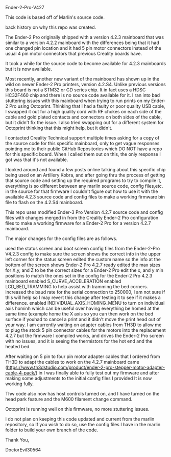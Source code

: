 Ender-2-Pro-V427

This code is based off of Marlin's source code.

back history on why this repo was created.

The Ender-2 Pro originally shipped with a version 4.2.3 mainboard that was similar to a version 4.2.2 mainboard with the differences being that it had one changed pin location and it had 5 pin motor connectors instead of the usual 4 pin motor connectors that previous Creality boards have.

It took a while for the source code to become available for 4.2.3 mainboards but it is now available.

Most recently, another new variant of the mainboard has shown up in the wild on newer Ender-2 Pro printers, version 4.2.S4. Unlike previous versions this board is not a STM32 or GD series chip. It in fact uses a HDSC HC32F460 chip and there is no source code available for it. I ran into bad stuttering issues with this mainboard when trying to run prints on my Ender-2 Pro using Octoprint. Thinking that I had a faulty or poor quality USB cable, I swapped it out for a high quality cord with RF chokes on each side of the cable and gold plated contacts and connectors on both sides of the cable, but it didn't fix the issue. I also tried swapping out for a different system for Octoprint thinking that this might help, but it didn't.

I contacted Creality Technical support multiple times asking for a copy of the source code for this specific mainboard, only to get vague responses pointing me to their public GitHub Repositories which DO NOT have a repo for this specific board. When I called them out on this, the only response I got was that it's not available.

I looked around and found a few posts online talking about this specific chip being used on an Artillery Kobra, and after going thru the process of getting that source code and setting up the required programs to try to compile it, everything is so different between any marlin source code, config files,etc. in the source for that firmware I couldn't figure out how to use it with the available 4.2.3 source code and config files to make a working firmware bin file to flash on the 4.2.S4 mainboard.

This repo uses modified Ender-3 Pro Version 4.2.7 source code and config files with changes merged in from the Creality Ender-2 Pro configuration files to make a working firmware for a Ender-2 Pro for a version 4.2.7 mainboard.

The major changes for the config files are as follows.

used the status screen and boot screen config files from the Ender-2-Pro V4.2.3 config to make sure the screen shows the correct info in the upper left corner for the status screen 
edited the custom name so the info at the bottom of the screen shows Ender-2 Pro 4.2.7 ready
edited the max sizes for X,y, and Z to be the correct sizes for a Ender-2 Pro edit the x, and y min positions to match the ones set in the config for the Ender-2 Pro 4.2.3 mainboard
enabled S_CURVE_ACCELERATION enabled LCD_BED_TRAMMING to help assist with tramming the bed corners. increased the baud rate for the serial connection to 250000, I am not sure if this will help so I may revert this change after testing it to see if it makes a difference.
enabled INDIVIDUAL_AXIS_HOMING_MENU to turn on individual axis hominh which can be useful over having everything be homed at the same time (example home the X axis so you can then work on the bed surface if youhad to cancel a print and it didn't move the print head out of your way.
I am currently waiting on adapter cables from TH3D to allow me to plug the stock 5 pin connector cables for the motors into the replacement 4.2.7 but the firmware I compiled works, and drives the Ender-2 Pro screen with no issues, and it is seeing the thermistors for the hot end and the heated bed.

After waiting on 5 pin to four pin motor adapter cables that I ordered from TH3D to adapt the cables to work on the 4.2.7 mainboard came (https://www.th3dstudio.com/product/ender-2-pro-stepper-motor-adapter-cable-4-pack/) in I was finally able to fully test out my firmware and after making some adjustments to the initial config files I provided It is now working fully.

Thw code also now has host controls turned on, and I have turned on the head park feature and the M600 filament change command.

Octoprint is running well on this firmware, no more stuttering issues.

I do not plan on keeping this code updated and current from the marlin repository, so If you wish to do so, use the config files I have in the marlin folder to build your own branch of the code.

Thank You,

DoctorEvil30564
